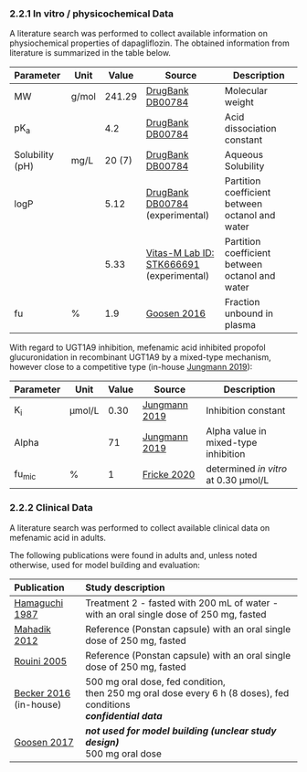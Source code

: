 ### 2.2.1 In vitro / physicochemical Data

A literature search was performed to collect available information on physiochemical properties of dapagliflozin. The obtained information from literature is summarized in the table below. 

| **Parameter**   | **Unit** | **Value** | Source                                                       | **Description**                                 |
| :-------------- | -------- | --------- | ------------------------------------------------------------ | ----------------------------------------------- |
| MW              | g/mol    | 241.29    | [DrugBank DB00784](#5-References)                           | Molecular weight                                |
| pK<sub>a</sub>  |          | 4.2       | [DrugBank DB00784](#5-References)                           | Acid dissociation constant                      |
| Solubility (pH) | mg/L     | 20 (7)    | [DrugBank DB00784](#5-References)                           | Aqueous Solubility                              |
| logP            |          | 5.12      | [DrugBank DB00784](#5-References)<br />(experimental)       | Partition coefficient between octanol and water |
|                 |          | 5.33      | [Vitas-M Lab ID: STK666691](#5-References)<br />(experimental) | Partition coefficient between octanol and water |
| fu              | %        | 1.9       | [Goosen 2016](#5-References)                                 | Fraction unbound in plasma                      |

With regard to UGT1A9 inhibition, mefenamic acid inhibited propofol glucuronidation in recombinant UGT1A9 by a mixed-type mechanism, however close to a competitive type (in-house [Jungmann 2019](#5-References)):

| **Parameter**    | **Unit** | **Value** | Source                          | **Description**                      |
| :--------------- | -------- | --------- | ------------------------------- | ------------------------------------ |
| K<sub>i</sub>    | µmol/L   | 0.30      | [Jungmann 2019](#5-References) | Inhibition constant                  |
| Alpha            |          | 71        | [Jungmann 2019](#5-References) | Alpha value in mixed-type inhibition |
| fu<sub>mic</sub> | %        | 1         | [Fricke 2020](#5-References)   | determined *in vitro* at 0.30 µmol/L |

### 2.2.2 Clinical Data

A literature search was performed to collect available clinical data on mefenamic acid in adults. 

The following publications were found in adults and, unless noted otherwise, used for model building and evaluation:

| Publication                                   | Study description                                            |
| :-------------------------------------------- | :----------------------------------------------------------- |
| [Hamaguchi 1987](#5-References)               | Treatment 2 - fasted with 200 mL of water - with an oral single dose of 250 mg, fasted |
| [Mahadik 2012](#5-References)                 | Reference (Ponstan capsule)  with an oral single dose of 250 mg, fasted |
| [Rouini 2005](#5-References)                  | Reference (Ponstan capsule) with an oral single dose of 250 mg, fasted |
| [Becker 2016](#5-References) <br />(in-house) | 500 mg oral dose, fed condition,<br />then 250 mg oral dose every 6 h (8 doses), fed conditions<br />***confidential data*** |
| [Goosen 2017](#5-References)                  | ***not used for model building (unclear study design)***<br />500 mg oral dose |

